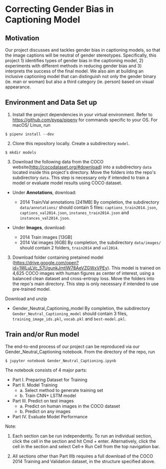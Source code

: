 # Correcting Gender Bias in Captioning Model

## Motivation
Our project discusses and tackles gender bias in captioning models, so that the image captions will be neutral of gender stereotypes. Specifically, this project 1) identifies types of gender bias in the captioning model, 2) experiments with different methods in reducing gender bias and 3) interprets the success of the final model. We also aim at building an inclusive captioning model that can distinguish not only the gender binary (ie. man or woman) but also a third category (ie. person) based on visual appearance.

## Environment and Data Set up
1. Install the project dependencies in your virtual environment. Refer to https://github.com/pypa/pipenv for commands specific to your OS. For macOS/ Linux, run
```
$ pipenv install --dev
```
2. Clone this repository locally. Create a subdirectory `model`.
```
$ mkdir models

```
3. Download the following data from the COCO website(http://cocodataset.org/#download) into a subdirectory `data` located inside this project's directory. Move the folders into the repo's subdirectory `data`. This step is necessary only if intended to train a model or evaluate model results using COCO dataset.

- Under **Annotations**, download:
  - 2014 Train/Val annotations [241MB]
  By completion, the subdirectory `data/annotations/` should contain 5 files: `captions_train2014.json`, `captions_val2014.json`, `instanes_train2014.json` and `instances_val2014.json`.

- Under **Images**, download:
  - 2014 Train images [13GB]
  - 2014 Val images [6GB]
  By completion, the subdirectory `data/images/` should contain 2 folders, `train2014` and `val2014`.

3. Download folder containing pretained model (https://drive.google.com/open?id=1WLuLVc_57UgunkJmtlW78AeVZGWxVPEy). This model is trained on 4,625 COCO images with human figures as center of interest, using a balanced clean dataset and cross-entropy loss. Move the folders into the repo's main directory. This step is only necessary if intended to use pre-trained model.

Download and unzip
  - Gender_Neutral_Captioning_model
By completion, the subdirectory `Gender_Neutral_Captioning_model` should contain 3 files, `training_image_ids.pkl`, `vocab.pkl` and `best-model.pkl`.

## Train and/or Run model
The end-to-end process of our project can be reproduced via our Gender_Neutral_Captioning notebook. From the directory of the repo, run
```
$ jupyter notebook Gender_Neutral_Captioning.ipynb
```
The notebook consists of 4 major parts:
- Part I. Preparing Dataset for Training
- Part II. Model Training
  - a. Select method to generate training set
  - b. Train CNN+ LSTM model
- Part III. Predict on test images
  - a. Predict on human images in the COCO dataset
  - b. Predict on any images
- Part IV. Evaluate Model Performance

Note:
1. Each section can be run independently. To run an individual section, click the cell in the section and hit Cmd + enter. Alternatively, click the cell in the section and select Cell-> Run Cell from the top navigation bar.

2. All sections other than Part IIIb requires a full download of the COCO 2014 Training and Validation dataset, in the structure specified above.

